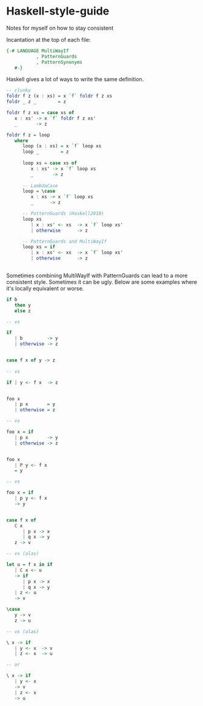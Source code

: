 # Haskell-style-guide
Notes for myself on how to stay consistent

Incantation at the top of each file:
```Haskell
{-# LANGUAGE MultiWayIf
           , PatternGuards
           , PatternSynonyms
   #-}
```

Haskell gives a lot of ways to write the same definition.
```Haskell
-- clunky
foldr f z (x : xs) = x `f` foldr f z xs
foldr _ z _        = z

foldr f z xs = case xs of
   x : xs' -> x `f` foldr f z xs'
   _       -> z

foldr f z = loop
   where
      loop (x : xs) = x `f` loop xs
      loop _        = z
      
      loop xs = case xs of
         x : xs' -> x `f` loop xs
         _       -> z
      
      -- LambdaCase
      loop = \case
         x : xs -> x `f` loop xs
         _      -> z

      -- PatternGuards (Haskell2010)
      loop xs
         | x : xs' <- xs  -> x `f` loop xs'
         | otherwise      -> z

      -- PatternGuards and MultiWayIf
      loop xs = if
         | x : xs' <- xs  -> x `f` loop xs'
         | otherwise      -> z
         
```

Sometimes combining MultiWayIf with PatternGuards can lead to a more consistent style. Sometimes it can be ugly. Below are some examples where it's locally equivalent or worse.
```Haskell
if b
   then y
   else z

-- vs

if
   | b         -> y
   | otherwise -> z


case f x of y -> z
   
-- vs

if | y <- f x  -> z


foo x
   | p x       = y
   | otherwise = z

-- vs

foo x = if
   | p x       -> y
   | otherwise -> z


foo x
   | P y <- f x
   = y

-- vs

foo x = if
   | p y <- f x
   -> y


case f x of
   C x 
      | p x -> x
      | q x -> y
   z -> v

-- vs (alas)

let u = f x in if
   | C x <- u 
   -> if
      | p x -> x
      | q x -> y
   | z <- u
   -> v

\case
   y -> v
   z -> u

-- vs (alas)

\ x -> if
   | y <- x  -> v
   | z <- x  -> u

-- or

\ x -> if
   | y <- x
   -> v
   | z <- x
   -> u
```
